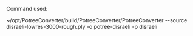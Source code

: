 
Command used:

~/opt/PotreeConverter/build/PotreeConverter/PotreeConverter --source disraeli-lowres-3000-rough.ply -o potree-disraeli -p disraeli

